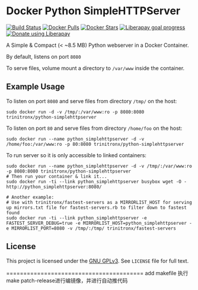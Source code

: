 Docker Python SimpleHTTPServer
==============================
[![Build Status](https://img.shields.io/travis/trinitronx/docker-python-simplehttpserver.svg)](https://travis-ci.org/trinitronx/docker-python-simplehttpserver)
[![Docker Pulls](https://img.shields.io/docker/pulls/trinitronx/python-simplehttpserver.svg)](https://hub.docker.com/r/trinitronx/python-simplehttpserver)
[![Docker Stars](https://img.shields.io/docker/stars/trinitronx/python-simplehttpserver.svg)](https://hub.docker.com/r/trinitronx/python-simplehttpserver)
[![Liberapay goal progress](https://img.shields.io/liberapay/goal/trinitronx.svg)](https://en.liberapay.com/trinitronx)
[![Donate using Liberapay](https://liberapay.com/assets/widgets/donate.svg)](https://liberapay.com/trinitronx/donate)

A Simple & Compact (< ~8.5 MB) Python webserver in a Docker Container.

By default, listens on port `8080`

To serve files, volume mount a directory to `/var/www` inside the container.

Example Usage
-------------

To listen on port `8080` and serve files from directory `/tmp/` on the host:

    sudo docker run -d -v /tmp/:/var/www:ro -p 8080:8080 trinitronx/python-simplehttpserver

To listen on port `80` and serve files from directory `/home/foo` on the host:

    sudo docker run --name python_simplehttpserver -d -v /home/foo:/var/www:ro -p 80:8080 trinitronx/python-simplehttpserver

To run server so it is only accessible to linked containers:

    sudo docker run --name python_simplehttpserver -d -v /tmp/:/var/www:ro -p 8080:8080 trinitronx/python-simplehttpserver
    # Then run your container & link it...
    sudo docker run -ti --link python_simplehttpserver busybox wget -O -  http://python_simplehttpserver:8080/
    
    # Another example:
    # Use with trinitronx/fastest-servers as a MIRRORLIST_HOST for serving up mirrors.txt file for fastest-servers.rb to filter down to fastest found
    sudo docker run -ti --link python_simplehttpserver -e FASTEST_SERVER_DEBUG=true -e MIRRORLIST_HOST=python_simplehttpserver -e MIRRORLIST_PORT=8080 -v /tmp/:/tmp/ trinitronx/fastest-servers

License
-------

This project is licensed under the [GNU GPLv3][1].  See `LICENSE` file for full text.

[1]: https://choosealicense.com/licenses/gpl-3.0/#


========================================
add makefile
执行make patch-release进行编镜像，并进行自动推代码
